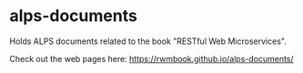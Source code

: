 # alps-documents

Holds ALPS documents related to the book "RESTful Web Microservices".

Check out the web pages here: https://rwmbook.github.io/alps-documents/




